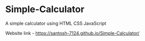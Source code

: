 # Simple-Calculator
A simple calculator using HTML CSS JavaScript

Website link - https://santosh-7124.github.io/Simple-Calculator/
